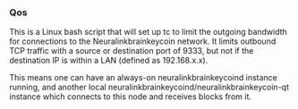 ### Qos ###

This is a Linux bash script that will set up tc to limit the outgoing bandwidth for connections to the Neuralinkbrainkeycoin network. It limits outbound TCP traffic with a source or destination port of 9333, but not if the destination IP is within a LAN (defined as 192.168.x.x).

This means one can have an always-on neuralinkbrainkeycoind instance running, and another local neuralinkbrainkeycoind/neuralinkbrainkeycoin-qt instance which connects to this node and receives blocks from it.
